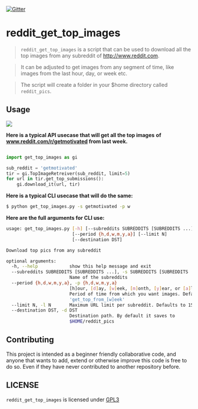 [![Gitter](https://badges.gitter.im/nagracks/reddit_get_top_images.svg)](https://gitter.im/nagracks/reddit_get_top_images?utm_source=badge&utm_medium=badge&utm_campaign=pr-badge)

# reddit_get_top_images

> `reddit_get_top_images` is a script that can be used to download
> all the top images from any subreddit of http://www.reddit.com.

> It can be adjusted to get images from any segment of time,
> like images from the last hour, day, or week etc.

> The script will create a folder in your $home directory
> called `reddit_pics`.

Usage
-----

![](https://zippy.gfycat.com/CelebratedLimpingFallowdeer.gif)

**Here is a typical API usecase that will get all the top images**
**of www.reddit.com/r/getmotivated from last week.**

```py

import get_top_images as gi

sub_reddit = 'getmotivated'
tir = gi.TopImageRetreiver(sub_reddit, limit=5)
for url in tir.get_top_submissions():
    gi.download_it(url, tir)
```

**Here is a typical CLI usecase that will do the same:**


```bash 
$ python get_top_images.py -s getmotivated -p w
```

**Here are the full arguments for CLI use:**

```bash
usage: get_top_images.py [-h] [--subreddits SUBREDDITS [SUBREDDITS ...]]
                         [--period {h,d,w,m,y,a}] [--limit N]
                         [--destination DST]

Download top pics from any subreddit

optional arguments:
  -h, --help            show this help message and exit
  --subreddits SUBREDDITS [SUBREDDITS ...], -s SUBREDDITS [SUBREDDITS ...]
                        Name of the subreddits
  --period {h,d,w,m,y,a}, -p {h,d,w,m,y,a}
                        [h]our, [d]ay, [w]eek, [m]onth, [y]ear, or [a]ll.
                        Period of time from which you want images. Default to
                        'get_top_from_[w]eek'
  --limit N, -l N       Maximum URL limit per subreddit. Defaults to 15
  --destination DST, -d DST
                        Destination path. By default it saves to
                        $HOME/reddit_pics
```

Contributing
------------

This project is intended as a beginner friendly collaborative code, and anyone that wants to add, extend or otherwise improve this code is free to do so. Even if they have never contributed to another repository before.

LICENSE
------

`reddit_get_top_images` is licensed under
[GPL3](LICENSE)
